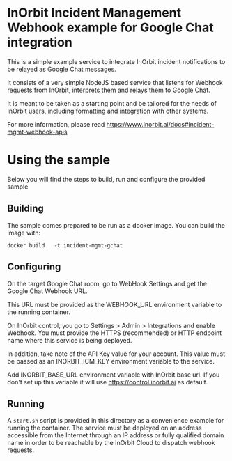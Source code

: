 # InOrbit Incident Management Webhook example for Google Chat integration

This is a simple example service to integrate InOrbit incident notifications to be relayed as Google Chat messages.

It consists of a very simple NodeJS based service that listens for Webhook requests from InOrbit, interprets them and relays them to Google Chat.

It is meant to be taken as a starting point and be tailored for the needs of InOrbit users, including formatting and integration with other systems.

For more information, please read https://www.inorbit.ai/docs#incident-mgmt-webhook-apis

# Using the sample

Below you will find the steps to build, run and configure the provided sample

## Building

The sample comes prepared to be run as a docker image. You can build the image with:

`docker build . -t incident-mgmt-gchat`

## Configuring

On the target Google Chat room, go to WebHook Settings and get the Google Chat Webhook URL.

This URL must be provided as the WEBHOOK_URL environment variable to the running container.

On InOrbit control, you go to Settings > Admin > Integrations and enable Webhook.
You must provide the HTTPS (recommended) or HTTP endpoint name where this service is being deployed.

In addition, take note of the API Key value for your account. This value
must be passed as an INORBIT_ICM_KEY environment variable to the
service.

Add INORBIT_BASE_URL environment variable with InOrbit base url. If you don't set up this variable
it will use https://control.inorbit.ai as default.

## Running

A `start.sh` script is provided in this directory as a convenience example for running the container.
The service must be deployed on an address accessible from the Internet through an IP address or fully qualified
domain name in order to be reachable by the InOrbit Cloud to dispatch webhook requests.
